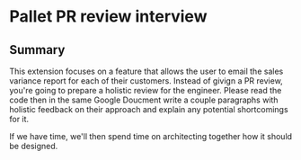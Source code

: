 # Pallet PR review interview

## Summary

This extension focuses on a feature that allows the user to email the sales variance report for each of their customers. Instead of givign a PR review, you're going to prepare a holistic review for the engineer. Please read the code then in the same Google Doucment write a couple paragraphs with holistic feedback on their approach and explain any potential shortcomings for it. 

If we have time, we'll then spend time on architecting together how it should be designed. 

